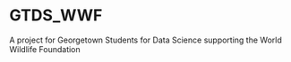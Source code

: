 # GTDS_WWF
A project for Georgetown Students for Data Science supporting the World Wildlife Foundation
